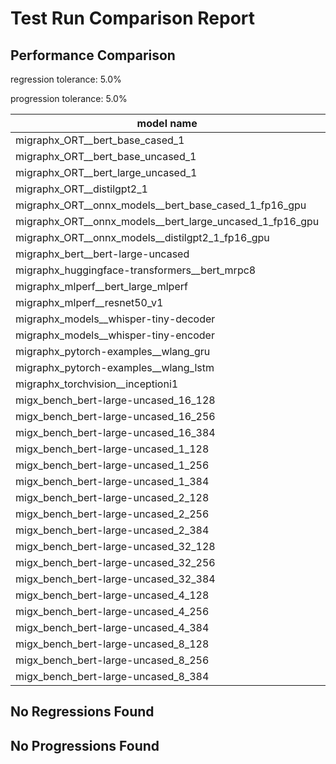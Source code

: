 # Test Run Comparison Report

## Performance Comparison

regression tolerance: 5.0%

progression tolerance: 5.0%

|model name|exit_status|analysis|old_time_ms|new_time_ms|change_ms|percent_change|
|---|---|---|---|---|---|---|
|migraphx_ORT__bert_base_cased_1|PASS|within tol|105.0056|106.316|1.3103|1.25%|
|migraphx_ORT__bert_base_uncased_1|PASS|regression|104.2278|109.4414|5.2136|5.0%|
|migraphx_ORT__bert_large_uncased_1|PASS|regression|468.2113|494.456|26.2447|5.61%|
|migraphx_ORT__distilgpt2_1|PASS|within tol|59.0048|56.9168|-2.0879|-3.54%|
|migraphx_ORT__onnx_models__bert_base_cased_1_fp16_gpu|Numerics|within tol|63.5523|63.1907|-0.3616|-0.57%|
|migraphx_ORT__onnx_models__bert_large_uncased_1_fp16_gpu|Numerics|within tol|270.1149|270.4207|0.3058|0.11%|
|migraphx_ORT__onnx_models__distilgpt2_1_fp16_gpu|Numerics|within tol|34.0862|34.821|0.7348|2.16%|
|migraphx_bert__bert-large-uncased|PASS|regression|19.5146|29.3548|9.8403|50.43%|
|migraphx_huggingface-transformers__bert_mrpc8|PASS|within tol|7.0477|7.0711|0.0235|0.33%|
|migraphx_mlperf__bert_large_mlperf|Numerics|regression|27.7707|29.6714|1.9008|6.84%|
|migraphx_mlperf__resnet50_v1|PASS|within tol|4.9561|5.0215|0.0654|1.32%|
|migraphx_models__whisper-tiny-decoder|PASS|within tol|42.9138|44.0336|1.1198|2.61%|
|migraphx_models__whisper-tiny-encoder|Numerics|within tol|45.9785|46.3206|0.3421|0.74%|
|migraphx_pytorch-examples__wlang_gru|PASS|within tol|17.4309|17.3264|-0.1046|-0.6%|
|migraphx_pytorch-examples__wlang_lstm|PASS|progression|7.6375|6.9327|-0.7048|-9.23%|
|migraphx_torchvision__inceptioni1|PASS|within tol|4.908|4.8366|-0.0714|-1.45%|
|migx_bench_bert-large-uncased_16_128|PASS|within tol|33.0729|32.8967|-0.1761|-0.53%|
|migx_bench_bert-large-uncased_16_256|PASS|within tol|55.2948|54.7576|-0.5372|-0.97%|
|migx_bench_bert-large-uncased_16_384|Numerics|within tol|73.9197|71.9405|-1.9792|-2.68%|
|migx_bench_bert-large-uncased_1_128|PASS|within tol|12.3517|12.1773|-0.1744|-1.41%|
|migx_bench_bert-large-uncased_1_256|PASS|within tol|12.6668|12.5009|-0.1659|-1.31%|
|migx_bench_bert-large-uncased_1_384|PASS|progression|20.5896|19.2083|-1.3813|-6.71%|
|migx_bench_bert-large-uncased_2_128|PASS|within tol|12.6509|12.7896|0.1388|1.1%|
|migx_bench_bert-large-uncased_2_256|PASS|progression|23.2665|13.1786|-10.0879|-43.36%|
|migx_bench_bert-large-uncased_2_384|PASS|within tol|20.9022|21.1642|0.262|1.25%|
|migx_bench_bert-large-uncased_32_128|PASS|within tol|68.1962|67.5925|-0.6037|-0.89%|
|migx_bench_bert-large-uncased_32_256|PASS|within tol|102.8813|100.8018|-2.0794|-2.02%|
|migx_bench_bert-large-uncased_32_384|Numerics|within tol|143.3095|145.5402|2.2307|1.56%|
|migx_bench_bert-large-uncased_4_128|PASS|within tol|14.2329|14.4262|0.1933|1.36%|
|migx_bench_bert-large-uncased_4_256|PASS|regression|17.0451|47.3305|30.2854|177.68%|
|migx_bench_bert-large-uncased_4_384|PASS|within tol|25.9708|26.0782|0.1074|0.41%|
|migx_bench_bert-large-uncased_8_128|PASS|within tol|19.34|19.4418|0.1018|0.53%|
|migx_bench_bert-large-uncased_8_256|PASS|regression|27.3233|47.1968|19.8735|72.73%|
|migx_bench_bert-large-uncased_8_384|PASS|within tol|40.5037|40.318|-0.1857|-0.46%|

## No Regressions Found

## No Progressions Found

